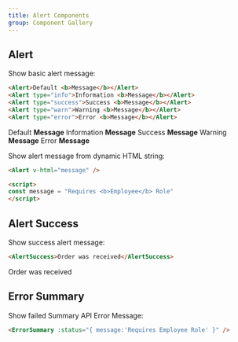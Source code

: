 ```yaml
---
title: Alert Components
group: Component Gallery
---
```


<api-reference component="Alert"></api-reference>
## Alert

<p class="mb-4 text-lg">
    Show basic alert message:
</p>

```html
<Alert>Default <b>Message</b></Alert>
<Alert type="info">Information <b>Message</b></Alert>
<Alert type="success">Success <b>Message</b></Alert>
<Alert type="warn">Warning <b>Message</b></Alert>
<Alert type="error">Error <b>Message</b></Alert>
```

<div class="not-prose mb-4">
<alert>Default <b>Message</b></alert>
<alert type="info">Information <b>Message</b></alert>
<alert type="success">Success <b>Message</b></alert>
<alert type="warn">Warning <b>Message</b></alert>
<alert type="error">Error <b>Message</b></alert>
</div>

Show alert message from dynamic HTML string:

```html
<Alert v-html="message" />

<script>
const message = "Requires <b>Employee</b> Role"
</script>
```

<div class="not-prose">
<alert v-html="message"></alert>
</div>

<api-reference component="AlertSuccess"></api-reference>
## Alert Success

Show success alert message:

```html
<AlertSuccess>Order was received</AlertSuccess>
```

<div class="not-prose">
<alert-success class="not-prose">Order was received</alert-success>
</div>

<api-reference component="ErrorSummary"></api-reference>
## Error Summary

Show failed Summary API Error Message:

```html
<ErrorSummary :status="{ message:'Requires Employee Role' }" />
```

<div class="not-prose">
<error-summary :status="{ message:'Requires Employee Role' }" class="not-prose"></error-summary>
</div>